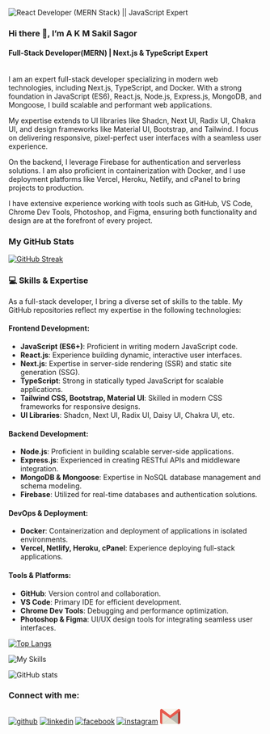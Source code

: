 ![React Developer (MERN Stack) || JavaScript Expert](https://i.ibb.co.com/y83wQ8D/akm-sakil-sagor-github-cover-image-1.png)
<br>
### Hi there  👋, I’m A K M Sakil Sagor  
#### Full-Stack Developer(MERN) | Next.js & TypeScript Expert   
<br> 
I am an expert full-stack developer specializing in modern web technologies, including Next.js, TypeScript, and Docker. With a strong foundation in JavaScript (ES6), React.js, Node.js, Express.js, MongoDB, and Mongoose, I build scalable and performant web applications.

My expertise extends to UI libraries like Shadcn, Next UI, Radix UI, Chakra UI, and design frameworks like Material UI, Bootstrap, and Tailwind. I focus on delivering responsive, pixel-perfect user interfaces with a seamless user experience. 

On the backend, I leverage Firebase for authentication and serverless solutions. I am also proficient in containerization with Docker, and I use deployment platforms like Vercel, Heroku, Netlify, and cPanel to bring projects to production.

I have extensive experience working with tools such as GitHub, VS Code, Chrome Dev Tools, Photoshop, and Figma, ensuring both functionality and design are at the forefront of every project.

### My GitHub Stats 


<a href="https://git.io/streak-stats"><img src="https://github-readme-streak-stats.herokuapp.com?user=sakil-sagor&theme=radical&card_width=880" alt="GitHub Streak" /></a> 


### 💻 Skills & Expertise  
 
As a full-stack developer, I bring a diverse set of skills to the table. My GitHub repositories reflect my expertise in the following technologies:    

#### Frontend Development:  
- **JavaScript (ES6+)**: Proficient in writing modern JavaScript code. 
- **React.js**: Experience building dynamic, interactive user interfaces.
- **Next.js**: Expertise in server-side rendering (SSR) and static site generation (SSG).
- **TypeScript**: Strong in statically typed JavaScript for scalable applications.
- **Tailwind CSS, Bootstrap, Material UI**: Skilled in modern CSS frameworks for responsive designs.
- **UI Libraries**: Shadcn, Next UI, Radix UI, Daisy UI, Chakra UI, etc.

#### Backend Development:  
- **Node.js**: Proficient in building scalable server-side applications.
- **Express.js**: Experienced in creating RESTful APIs and middleware integration.
- **MongoDB & Mongoose**: Expertise in NoSQL database management and schema modeling.
- **Firebase**: Utilized for real-time databases and authentication solutions.

#### DevOps & Deployment:
- **Docker**: Containerization and deployment of applications in isolated environments.
- **Vercel, Netlify, Heroku, cPanel**: Experience deploying full-stack applications.

#### Tools & Platforms:
- **GitHub**: Version control and collaboration.
- **VS Code**: Primary IDE for efficient development.
- **Chrome Dev Tools**: Debugging and performance optimization.
- **Photoshop & Figma**: UI/UX design tools for integrating seamless user interfaces.


[![Top Langs](https://github-readme-stats.vercel.app/api/top-langs/?username=sakil-sagor)](https://github.com/anuraghazra/github-readme-stats)



![My Skills](https://skillicons.dev/icons?i=js,ts,html,css,tailwind,materialui,react,nodejs,express,mongodb,vite,github,firebase,heroku,netlify)




![GitHub stats](https://github-readme-stats.vercel.app/api?username=sakil-sagor&show_icons=true)  


### Connect with me:
[<img src='https://cdn.jsdelivr.net/npm/simple-icons@3.0.1/icons/github.svg' alt='github' height='40'>](https://github.com/sakil-sagor)  [<img src='https://cdn.jsdelivr.net/npm/simple-icons@3.0.1/icons/linkedin.svg' alt='linkedin' height='40'>](https://www.linkedin.com/in/sakilsagor/)  [<img src='https://cdn.jsdelivr.net/npm/simple-icons@3.0.1/icons/facebook.svg' alt='facebook' height='40'>](https://www.facebook.com/akmsakilsagor)  [<img src='https://cdn.jsdelivr.net/npm/simple-icons@3.0.1/icons/instagram.svg' alt='instagram' height='40'>](https://www.instagram.com/akm.sakilsagor/) <a href="mailto:akmsakilsagor110@gmail.com" target="blank"><img  src="https://raw.githubusercontent.com/mdrobin45/mdrobin45/0028a9c33231b185860f7a723b6897a8229f549b/assets/images/gmail-icon.svg" alt="akmsakilsagor110@gmail.com" height="30" width="40" /></a>
